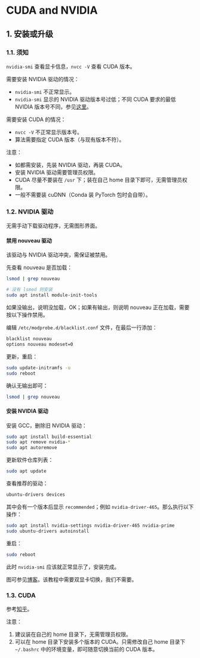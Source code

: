 # CUDA and NVIDIA

## 1. 安装或升级

### 1.1. 须知

`nvidia-smi` 查看显卡信息，`nvcc -V` 查看 CUDA 版本。

需要安装 NVIDIA 驱动的情况：

- `nvidia-smi` 不正常显示。
- `nvidia-smi` 显示的 NVIDIA 驱动版本号过低；不同 CUDA 要求的最低 NVIDIA 版本号不同，参见[这里](https://docs.nvidia.com/cuda/cuda-toolkit-release-notes/index.html)。

需要安装 CUDA 的情况：

- `nvcc -V` 不正常显示版本号。
- 算法需要指定 CUDA 版本（与现有版本不符）。

注意：

- 如都需安装，先装 NVIDIA 驱动，再装 CUDA。
- 安装 NVIDIA 驱动需要管理员权限。
- CUDA 尽量不要装在 `/usr` 下；装在自己 home 目录下即可，无需管理员权限。
- 一般不需要装 cuDNN（Conda 装 PyTorch 包时会自带）。

### 1.2. NVIDIA 驱动

无需手动下载驱动程序，无需图形界面。

#### 禁用 nouveau 驱动

该驱动与 NVIDIA 驱动冲突，需保证被禁用。

先查看 nouveau 是否加载：

```bash
lsmod | grep nouveau

# 没有 lsmod 则安装
sudo apt install module-init-tools
```

如果没输出，说明没加载，OK；如果有输出，则说明 nouveau 正在加载，需要按以下操作禁用。

编辑 `/etc/modprobe.d/blacklist.conf` 文件，在最后一行添加：

```txt
blacklist nouveau
options nouveau modeset=0
```

更新，重启：

```bash
sudo update-initramfs -u
sudo reboot
```

确认无输出即可：

```bash
lsmod | grep nouveau
```

#### 安装 NVIDIA 驱动

安装 GCC，删除旧 NVIDIA 驱动：

```bash
sudo apt install build-essential
sudo apt remove nvidia-*
sudo apt autoremove
```

更新软件仓库列表：

```bash
sudo apt update
```

查看推荐的驱动：

```bash
ubuntu-drivers devices
```

其中会有一个版本后显示 `recommended`；例如 `nvidia-driver-465`。那么执行以下操作：

```bash
sudo apt install nvidia-settings nvidia-driver-465 nvidia-prime
sudo ubuntu-drivers autoinstall
```

重启：

```bash
sudo reboot
```

此时 `nvidia-smi` 应该就正常显示了，安装完成。

图可参见[博客](https://blog.csdn.net/BigData_Mining/article/details/99670642)。该教程中需要双显卡切换，我们不需要。

### 1.3. CUDA

参考[知乎](https://zhuanlan.zhihu.com/p/198161777)。

注意：

1. 建议装在自己的 home 目录下，无需管理员权限。
2. 可以在 home 目录下安装多个版本的 CUDA。只需修改自己 home 目录下 `~/.bashrc` 中的环境变量，即可随意切换当前的 CUDA 版本。
